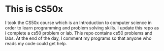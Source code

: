 # This is CS50x

I took the CS50x course which is an Introduction to computer science in order to learn programming and problem solving skills. I update this repo as i complete a cs50 problem or lab. This repo contains cs50 problems and labs. At the end of the day, I comment my programs so that anyone who reads my code could get help.
